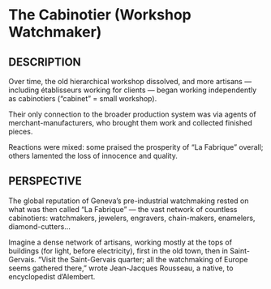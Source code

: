 ---
---
# The Cabinotier (Workshop Watchmaker)

## DESCRIPTION
Over time, the old hierarchical workshop dissolved, and more artisans — including établisseurs working for clients — began working independently as cabinotiers (“cabinet” = small workshop).

Their only connection to the broader production system was via agents of merchant-manufacturers, who brought them work and collected finished pieces.

Reactions were mixed: some praised the prosperity of “La Fabrique” overall; others lamented the loss of innocence and quality.

## PERSPECTIVE
The global reputation of Geneva’s pre-industrial watchmaking rested on what was then called “La Fabrique” — the vast network of countless cabinotiers: watchmakers, jewelers, engravers, chain-makers, enamelers, diamond-cutters…

Imagine a dense network of artisans, working mostly at the tops of buildings (for light, before electricity), first in the old town, then in Saint-Gervais.
“Visit the Saint-Gervais quarter; all the watchmaking of Europe seems gathered there,” wrote Jean-Jacques Rousseau, a native, to encyclopedist d’Alembert.